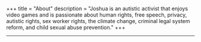 +++
title = "About"
description = "Joshua is an autistic activist that enjoys video games and is passionate about human rights, free speech, privacy, autistic rights, sex worker rights, the climate change, criminal legal system reform, and child sexual abuse prevention."
+++  

---

<!-- Cloudflare Web Analytics --><script defer src='https://static.cloudflareinsights.com/beacon.min.js' data-cf-beacon='{"token": "32de9014b9d749679d2ed4a3d2656b33"}'></script><!-- End Cloudflare Web Analytics -->